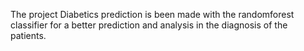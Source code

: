 The project Diabetics prediction is been made with the randomforest classifier for a better prediction and analysis in the diagnosis of the patients.

